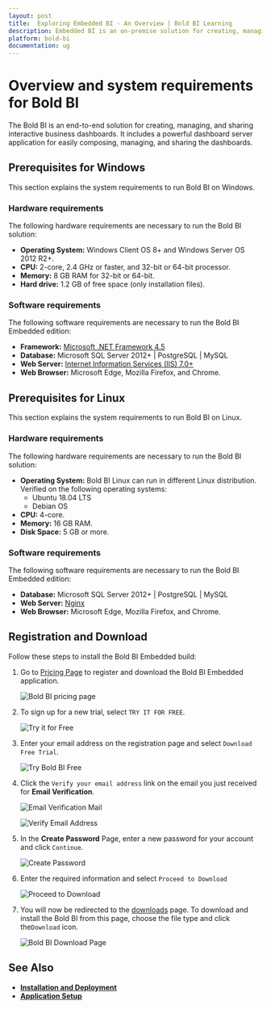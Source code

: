 ```yaml
---
layout: post
title:  Exploring Embedded BI - An Overview | Bold BI Learning
description: Embedded BI is an on-premise solution for creating, managing and sharing interactive business dashboards.
platform: bold-bi
documentation: ug
---
```


# Overview and system requirements for Bold BI

The Bold BI is an end-to-end solution for creating, managing, and sharing interactive business dashboards. It includes a powerful dashboard server application for easily composing, managing, and sharing the dashboards.

## Prerequisites for Windows

This section explains the system requirements to run Bold BI on Windows. 

### Hardware requirements
     
The following hardware requirements are necessary to run the Bold BI solution:
* **Operating System:**  Windows Client OS 8+ and Windows Server OS 2012 R2+.
* **CPU:** 2-core, 2.4 GHz or faster, and 32-bit or 64-bit processor.
* **Memory:** 8 GB RAM for 32-bit or 64-bit.
* **Hard drive:** 1.2 GB of free space (only installation files).

### Software requirements

The following software requirements are necessary to run the Bold BI Embedded edition:
* **Framework:** [Microsoft .NET Framework 4.5](https://www.microsoft.com/en-in/download/details.aspx?id=30653)
* **Database:** Microsoft SQL Server 2012+ \| PostgreSQL \| MySQL
* **Web Server:** [Internet Information Services (IIS) 7.0+](https://en.wikipedia.org/wiki/Internet_Information_Services)
* **Web Browser:** Microsoft Edge, Mozilla Firefox, and Chrome.

## Prerequisites for Linux

This section explains the system requirements to run Bold BI on Linux. 

### Hardware requirements
     
The following hardware requirements are necessary to run the Bold BI solution:

* **Operating System:**  Bold BI Linux can run in different Linux distribution. Verified on the following operating systems:
    * Ubuntu 18.04 LTS
    * Debian OS
* **CPU:** 4-core.
* **Memory:** 16 GB RAM.
* **Disk Space:** 5 GB or more.

### Software requirements

The following software requirements are necessary to run the Bold BI Embedded edition:
* **Database:** Microsoft SQL Server 2012+ | PostgreSQL | MySQL
* **Web Server:** [Nginx](https://docs.microsoft.com/en-us/aspnet/core/host-and-deploy/linux-nginx?view=aspnetcore-3.1#install-nginx)
* **Web Browser:** Microsoft Edge, Mozilla Firefox, and Chrome.

## Registration and Download

Follow these steps to install the Bold BI Embedded build:

1. Go to [Pricing Page](https://www.boldbi.com/embedded/pricing) to register and download the Bold BI Embedded application.

    ![Bold BI pricing page](/static/assets/embedded/setup/embedded-edition-overview-images/bold-bi-pricing-page.png)
 
2. To sign up for a new trial, select `TRY IT FOR FREE`.

    ![Try it for Free](/static/assets/embedded/setup/embedded-edition-overview-images/tryit-for-free.png)

4. Enter your email address on the registration page and select `Download Free Trial`.

    ![Try Bold BI Free](/static/assets/embedded/setup/embedded-edition-overview-images/try-bold-bi-free-page.png)

3. Click the `Verify your email address` link on the email you just received for **Email Verification**.

     ![Email Verification Mail](/static/assets/embedded/setup/embedded-edition-overview-images/email-verification-mail-page.png)

     ![Verify Email Address](/static/assets/embedded/setup/embedded-edition-overview-images/verify-email-address-page.png)
    
4. In the **Create Password** Page, enter a new password for your account and click `Continue`.

     ![Create Password](/static/assets/embedded/setup/embedded-edition-overview-images/create-password.png)

5. Enter the required information and select `Proceed to Download`

     ![Proceed to Download](/static/assets/embedded/setup/embedded-edition-overview-images/proceed-to-download-page.png)
 
4. You will now be redirected to the [downloads](https://www.boldbi.com/account/downloads/embedded) page. To download and install the Bold BI from this page, choose the file type and click the`Download` icon.

    ![Bold BI Download Page](/static/assets/embedded/setup/embedded-edition-overview-images/bold-bi-download-page.png)

## See Also

* [**Installation and Deployment**](/embedded-bi/setup/deploying-in-windows/installation-and-deployment/)
* [**Application Setup**](/embedded-bi/application-startup/)